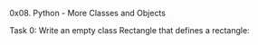 0x08. Python - More Classes and Objects 

Task 0: Write an empty class Rectangle that defines a rectangle: